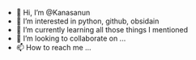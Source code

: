 - 👋 Hi, I’m @Kanasanun
- 👀 I’m interested in python, github, obsidain
- 🌱 I’m currently learning all those things I mentioned
- 💞️ I’m looking to collaborate on ...
- 📫 How to reach me ...

<!---
Kanasanun/Kanasanun is a ✨ special ✨ repository because its `README.md` (this file) appears on your GitHub profile.
You can click the Preview link to take a look at your changes.
--->
